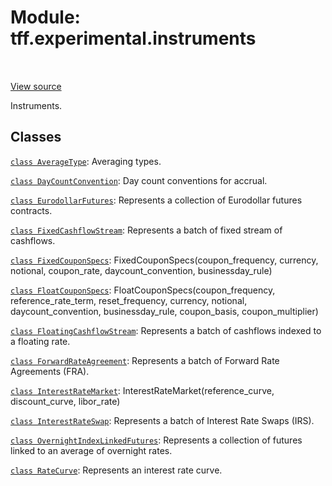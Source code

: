 <div itemscope itemtype="http://developers.google.com/ReferenceObject">
<meta itemprop="name" content="tff.experimental.instruments" />
<meta itemprop="path" content="Stable" />
</div>

# Module: tff.experimental.instruments

<!-- Insert buttons and diff -->

<table class="tfo-notebook-buttons tfo-api" align="left">
</table>

<a target="_blank" href="https://github.com/google/tf-quant-finance/blob/master/tf_quant_finance/experimental/instruments/__init__.py">View source</a>



Instruments.



## Classes

[`class AverageType`](../../tff/experimental/instruments/AverageType.md): Averaging types.

[`class DayCountConvention`](../../tff/experimental/instruments/DayCountConvention.md): Day count conventions for accrual.

[`class EurodollarFutures`](../../tff/experimental/instruments/EurodollarFutures.md): Represents a collection of Eurodollar futures contracts.

[`class FixedCashflowStream`](../../tff/experimental/instruments/FixedCashflowStream.md): Represents a batch of fixed stream of cashflows.

[`class FixedCouponSpecs`](../../tff/experimental/instruments/FixedCouponSpecs.md): FixedCouponSpecs(coupon_frequency, currency, notional, coupon_rate, daycount_convention, businessday_rule)

[`class FloatCouponSpecs`](../../tff/experimental/instruments/FloatCouponSpecs.md): FloatCouponSpecs(coupon_frequency, reference_rate_term, reset_frequency, currency, notional, daycount_convention, businessday_rule, coupon_basis, coupon_multiplier)

[`class FloatingCashflowStream`](../../tff/experimental/instruments/FloatingCashflowStream.md): Represents a batch of cashflows indexed to a floating rate.

[`class ForwardRateAgreement`](../../tff/experimental/instruments/ForwardRateAgreement.md): Represents a batch of Forward Rate Agreements (FRA).

[`class InterestRateMarket`](../../tff/experimental/instruments/InterestRateMarket.md): InterestRateMarket(reference_curve, discount_curve, libor_rate)

[`class InterestRateSwap`](../../tff/experimental/instruments/InterestRateSwap.md): Represents a batch of Interest Rate Swaps (IRS).

[`class OvernightIndexLinkedFutures`](../../tff/experimental/instruments/OvernightIndexLinkedFutures.md): Represents a collection of futures linked to an average of overnight rates.

[`class RateCurve`](../../tff/experimental/instruments/RateCurve.md): Represents an interest rate curve.

